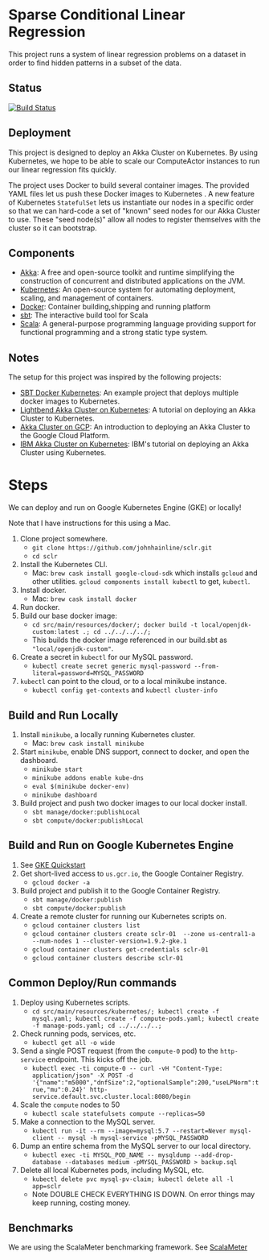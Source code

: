 
# Sparse Conditional Linear Regression
This project runs a system of linear regression problems on a dataset in order to find hidden patterns in a subset of the data.

## Status

[![Build Status](https://travis-ci.org/johnhainline/sclr.png?branch=master)](https://travis-ci.org/johnhainline/sclr)


## Deployment

This project is designed to deploy an Akka Cluster on Kubernetes. By using Kubernetes, we hope to be able to scale our 
ComputeActor instances to run our linear regression fits quickly.

The project uses Docker to build several container images. The provided YAML files let us push these Docker images to 
Kubernetes . A new feature of Kubernetes `StatefulSet` lets us instantiate our nodes in a specific order so that we can hard-code a
set of "known" seed nodes for our Akka Cluster to use. These "seed node(s)" allow all nodes to register themselves with 
the cluster so it can bootstrap.

## Components
* [Akka](https://akka.io/): A free and open-source toolkit and runtime simplifying the construction of concurrent and distributed applications on the JVM.
* [Kubernetes](https://kubernetes.io): An open-source system for automating deployment, scaling, and management of containers.
* [Docker](https://www.docker.com): Container building,shipping and running platform
* [sbt](http://www.scala-sbt.org/): The interactive build tool for Scala
* [Scala](https://www.scala-lang.org/): A general-purpose programming language providing support for functional programming and a strong static type system.

## Notes
The setup for this project was inspired by the following projects:
* [SBT Docker Kubernetes](https://github.com/WarsawScala/sbt-docker-k8s): An example project that deploys multiple docker images to Kubernetes.
* [Lightbend Akka Cluster on Kubernetes](https://developer.lightbend.com/guides/akka-cluster-kubernetes-k8s-deploy/): A tutorial on deploying an Akka Cluster to Kubernetes.
* [Akka Cluster on GCP](https://developer.lightbend.com/guides/running-akka-cluster-on-google-platform/): An introduction to deploying an Akka Cluster to the Google Cloud Platform.
* [IBM Akka Cluster on Kubernetes](https://github.com/IBM/Akka-cluster-deploy-kubernetes): IBM's tutorial on deploying an Akka Cluster using Kubernetes.

# Steps
We can deploy and run on Google Kubernetes Engine (GKE) or locally!

Note that I have instructions for this using a Mac.
1. Clone project somewhere.
   - `git clone https://github.com/johnhainline/sclr.git`
   - `cd sclr`
1. Install the Kubernetes CLI.
   - Mac: `brew cask install google-cloud-sdk` which installs `gcloud` and other utilities.
   `gcloud components install kubectl` to get, `kubectl`.
1. Install docker.
   - Mac: `brew cask install docker`
1. Run docker.
1. Build our base docker image:
   - `cd src/main/resources/docker/; docker build -t local/openjdk-custom:latest .; cd ../../../../;`
   - This builds the docker image referenced in our build.sbt as `"local/openjdk-custom"`.
1. Create a secret in `kubectl` for our MySQL password.
   - `kubectl create secret generic mysql-password --from-literal=password=MYSQL_PASSWORD`
1. `kubectl` can point to the cloud, or to a local minikube instance.
   - `kubectl config get-contexts` and `kubectl cluster-info`

## Build and Run Locally
1. Install `minikube`, a locally running Kubernetes cluster.
   - Mac: `brew cask install minikube`
1. Start `minikube`, enable DNS support, connect to docker, and open the dashboard.
   - `minikube start`
   - `minikube addons enable kube-dns`
   - `eval $(minikube docker-env)`
   - `minikube dashboard`
1. Build project and push two docker images to our local docker install.
   - `sbt manage/docker:publishLocal`
   - `sbt compute/docker:publishLocal`
 

## Build and Run on Google Kubernetes Engine
1. See [GKE Quickstart](https://cloud.google.com/kubernetes-engine/docs/quickstart)
1. Get short-lived access to `us.gcr.io`, the Google Container Registry.
   - `gcloud docker -a`
1. Build project and publish it to the Google Container Registry.
   - `sbt manage/docker:publish`
   - `sbt compute/docker:publish`
1. Create a remote cluster for running our Kubernetes scripts on. 
   - `gcloud container clusters list`
   - `gcloud container clusters create sclr-01  --zone us-central1-a --num-nodes 1 --cluster-version=1.9.2-gke.1`
   - `gcloud container clusters get-credentials sclr-01`
   - `gcloud container clusters describe sclr-01`

## Common Deploy/Run commands
1. Deploy using Kubernetes scripts.
   - `cd src/main/resources/kubernetes/; kubectl create -f mysql.yaml; kubectl create -f compute-pods.yaml; kubectl create -f manage-pods.yaml; cd ../../../..;`
1. Check running pods, services, etc.
   - `kubectl get all -o wide`
1. Send a single POST request (from the `compute-0` pod) to the `http-service` endpoint. This kicks off the job.
   - `kubectl exec -ti compute-0 -- curl -vH "Content-Type: application/json" -X POST -d '{"name":"m5000","dnfSize":2,"optionalSample":200,"useLPNorm":true,"mu":0.24}' http-service.default.svc.cluster.local:8080/begin`
1. Scale the `compute` nodes to 50
   - `kubectl scale statefulsets compute --replicas=50`
1. Make a connection to the MySQL server.
   - `kubectl run -it --rm --image=mysql:5.7 --restart=Never mysql-client -- mysql -h mysql-service -pMYSQL_PASSWORD`
1. Dump an entire schema from the MySQL server to our local directory.
   - `kubectl exec -ti MYSQL_POD_NAME -- mysqldump --add-drop-database --databases medium -pMYSQL_PASSWORD > backup.sql`
1. Delete all local Kubernetes pods, including MySQL, etc.
   - `kubectl delete pvc mysql-pv-claim; kubectl delete all -l app=sclr`
   - Note DOUBLE CHECK EVERYTHING IS DOWN. On error things may keep running, costing money.


## Benchmarks
We are using the ScalaMeter benchmarking framework. See [ScalaMeter](http://scalameter.github.io/)
